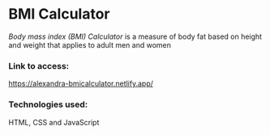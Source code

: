 # BMI Calculator #

*Body mass index (BMI) Calculator* is a measure of body fat based on height and weight that applies to adult men and women

### Link to access:
https://alexandra-bmicalculator.netlify.app/

### Technologies used:

HTML, CSS and JavaScript

